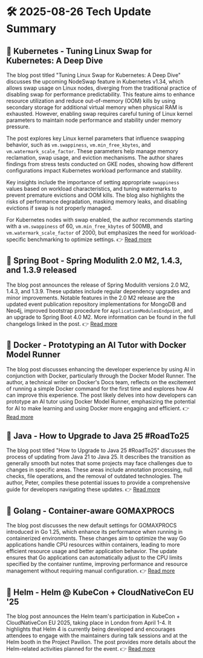 # 🛠️ 2025-08-26 Tech Update Summary

## 🔹 Kubernetes - Tuning Linux Swap for Kubernetes: A Deep Dive
The blog post titled "Tuning Linux Swap for Kubernetes: A Deep Dive" discusses the upcoming NodeSwap feature in Kubernetes v1.34, which allows swap usage on Linux nodes, diverging from the traditional practice of disabling swap for performance predictability. This feature aims to enhance resource utilization and reduce out-of-memory (OOM) kills by using secondary storage for additional virtual memory when physical RAM is exhausted. However, enabling swap requires careful tuning of Linux kernel parameters to maintain node performance and stability under memory pressure.

The post explores key Linux kernel parameters that influence swapping behavior, such as `vm.swappiness`, `vm.min_free_kbytes`, and `vm.watermark_scale_factor`. These parameters help manage memory reclamation, swap usage, and eviction mechanisms. The author shares findings from stress tests conducted on GKE nodes, showing how different configurations impact Kubernetes workload performance and stability.

Key insights include the importance of setting appropriate `swappiness` values based on workload characteristics, and tuning watermarks to prevent premature evictions and OOM kills. The blog also highlights the risks of performance degradation, masking memory leaks, and disabling evictions if swap is not properly managed.

For Kubernetes nodes with swap enabled, the author recommends starting with a `vm.swappiness` of 60, `vm.min_free_kbytes` of 500MB, and `vm.watermark_scale_factor` of 2000, but emphasizes the need for workload-specific benchmarking to optimize settings.
👉 [Read more](https://kubernetes.io/blog/2025/08/19/tuning-linux-swap-for-kubernetes-a-deep-dive/)

## 🔹 Spring Boot - Spring Modulith 2.0 M2, 1.4.3, and 1.3.9 released
The blog post announces the release of Spring Modulith versions 2.0 M2, 1.4.3, and 1.3.9. These updates include regular dependency upgrades and minor improvements. Notable features in the 2.0 M2 release are the updated event publication repository implementations for MongoDB and Neo4j, improved bootstrap procedure for `ApplicationModulesEndpoint`, and an upgrade to Spring Boot 4.0 M2. More information can be found in the full changelogs linked in the post.
👉 [Read more](https://spring.io/blog/2025/08/22/spring-modulith-2-0-0-m2-1-4-3-and-1-3-9-released)

## 🔹 Docker - Prototyping an AI Tutor with Docker Model Runner
The blog post discusses enhancing the developer experience by using AI in conjunction with Docker, particularly through the Docker Model Runner. The author, a technical writer on Docker's Docs team, reflects on the excitement of running a simple Docker command for the first time and explores how AI can improve this experience. The post likely delves into how developers can prototype an AI tutor using Docker Model Runner, emphasizing the potential for AI to make learning and using Docker more engaging and efficient.
👉 [Read more](https://www.docker.com/blog/how-to-build-an-ai-tutor-with-model-runner/)

## 🔹 Java - How to Upgrade to Java 25 #RoadTo25
The blog post titled "How to Upgrade to Java 25 #RoadTo25" discusses the process of updating from Java 21 to Java 25. It describes the transition as generally smooth but notes that some projects may face challenges due to changes in specific areas. These areas include annotation processing, null checks, file operations, and the removal of outdated technologies. The author, Peter, compiles these potential issues to provide a comprehensive guide for developers navigating these updates.
👉 [Read more](https://inside.java/2025/08/24/roadto25-upgrade/)

## 🔹 Golang - Container-aware GOMAXPROCS
The blog post discusses the new default settings for GOMAXPROCS introduced in Go 1.25, which enhance its performance when running in containerized environments. These changes aim to optimize the way Go applications handle CPU resources within containers, leading to more efficient resource usage and better application behavior. The update ensures that Go applications can automatically adjust to the CPU limits specified by the container runtime, improving performance and resource management without requiring manual configuration.
👉 [Read more](https://go.dev/blog/container-aware-gomaxprocs)

## 🔹 Helm - Helm @ KubeCon + CloudNativeCon EU '25
The blog post announces the Helm team's participation in KubeCon + CloudNativeCon EU 2025, taking place in London from April 1-4. It highlights that Helm 4 is currently being developed and encourages attendees to engage with the maintainers during talk sessions and at the Helm booth in the Project Pavilion. The post provides more details about the Helm-related activities planned for the event.
👉 [Read more](https://helm.sh/blog/helm-at-kubecon-eu-25/)


